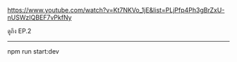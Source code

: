 https://www.youtube.com/watch?v=Kt7NKVo_1jE&list=PLjPfp4Ph3gBrZxU-nUSWzIQBEF7vPkfNy

ดูถึง EP.2


-------------------------------
npm run start:dev
